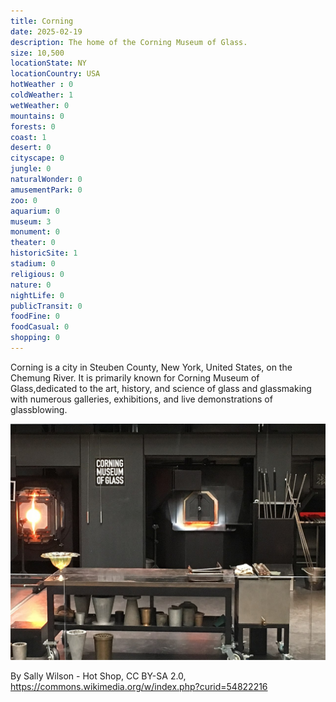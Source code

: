 ```yaml
---
title: Corning
date: 2025-02-19
description: The home of the Corning Museum of Glass.
size: 10,500
locationState: NY
locationCountry: USA
hotWeather : 0
coldWeather: 1
wetWeather: 0
mountains: 0
forests: 0
coast: 1
desert: 0
cityscape: 0
jungle: 0
naturalWonder: 0
amusementPark: 0
zoo: 0
aquarium: 0
museum: 3
monument: 0
theater: 0
historicSite: 1
stadium: 0
religious: 0
nature: 0
nightLife: 0
publicTransit: 0
foodFine: 0
foodCasual: 0
shopping: 0
---
```


Corning is a city in Steuben County, New York, United States, on the Chemung River. It is primarily known for Corning Museum of Glass,dedicated to the art, history, and science of glass and glassmaking with numerous galleries, exhibitions, and live demonstrations of glassblowing.

![Corning Museum of Glass](./corning_museum.jpg)

By Sally Wilson - Hot Shop, CC BY-SA 2.0, https://commons.wikimedia.org/w/index.php?curid=54822216